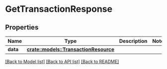# GetTransactionResponse

## Properties

Name | Type | Description | Notes
------------ | ------------- | ------------- | -------------
**data** | [**crate::models::TransactionResource**](TransactionResource.md) |  | 

[[Back to Model list]](../README.md#documentation-for-models) [[Back to API list]](../README.md#documentation-for-api-endpoints) [[Back to README]](../README.md)


